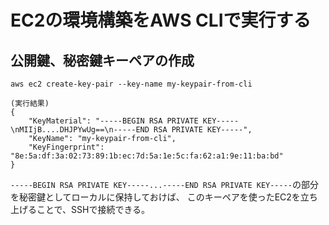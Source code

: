 # EC2の環境構築をAWS CLIで実行する

## 公開鍵、秘密鍵キーペアの作成
~~~
aws ec2 create-key-pair --key-name my-keypair-from-cli
~~~

~~~
(実行結果)
{
    "KeyMaterial": "-----BEGIN RSA PRIVATE KEY-----\nMIIjB....DHJPYwUg==\n-----END RSA PRIVATE KEY-----", 
    "KeyName": "my-keypair-from-cli", 
    "KeyFingerprint": "8e:5a:df:3a:02:73:89:1b:ec:7d:5a:1e:5c:fa:62:a1:9e:11:ba:bd"
}
~~~

`-----BEGIN RSA PRIVATE KEY-----...-----END RSA PRIVATE KEY-----`の部分を秘密鍵としてローカルに保持しておけば、
このキーペアを使ったEC2を立ち上げることで、SSHで接続できる。
